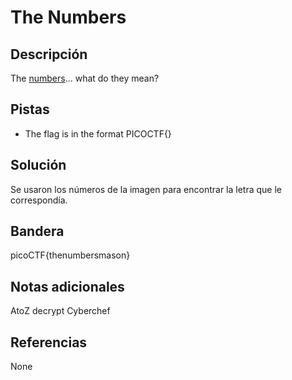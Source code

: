 # The Numbers

## Descripción
The [numbers](https://jupiter.challenges.picoctf.org/static/f209a32253affb6f547a585649ba4fda/the_numbers.png)... what do they mean?

## Pistas
- The flag is in the format PICOCTF{}

## Solución
Se usaron los números de la imagen para encontrar la letra que le correspondía.

## Bandera
picoCTF{thenumbersmason}

## Notas adicionales
AtoZ decrypt
Cyberchef

## Referencias
None